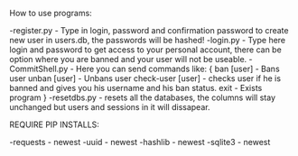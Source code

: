 How to use programs:

-register.py - Type in login, password and confirmation password to create new user in users.db, the passwords will be hashed!
-login.py - Type here login and password to get access to your personal account, there can be option where you are banned and your user will not be useable.
-CommitShell.py - Here you can send commands like:
{
  ban [user] - Bans user
  unban [user] - Unbans user
  check-user [user] - checks user if he is banned and gives you his username and his ban status.
  exit - Exists program
}
-resetdbs.py - resets all the databases, the columns will stay unchanged but users and sessions in it will dissapear.


REQUIRE PIP INSTALLS:

-requests - newest
-uuid - newest
-hashlib - newest
-sqlite3 - newest
